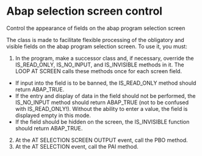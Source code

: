 # Abap selection screen control
Control the appearance of fields on the abap program selection screen

The class is made to facilitate flexible processing of the obligatory and visible fields on the abap program selection screen. To use it, you must:
1. In the program, make a successor class and, if necessary, override the IS_READ_ONLY, IS_NO_INPUT, and IS_INVISIBLE methods in it. The LOOP AT SCREEN calls these methods once for each screen field.
- If input into the field is to be banned, the IS_READ_ONLY method should return ABAP_TRUE.
- If the entry and display of data in the field should not be performed, the IS_NO_INPUT method should return ABAP_TRUE (not to be confused with IS_READ_ONLY!). Without the ability to enter a value, the field is displayed empty in this mode.
- If the field should be hidden on the screen, the IS_INVISIBLE function should return ABAP_TRUE.
2. At the AT SELECTION SCREEN OUTPUT event, call the PBO method.
3. At the AT SELECTION event, call the PAI method.
